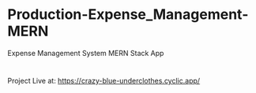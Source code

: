 # Production-Expense_Management-MERN
Expense Management System MERN Stack App
#
#
Project Live at: https://crazy-blue-underclothes.cyclic.app/
